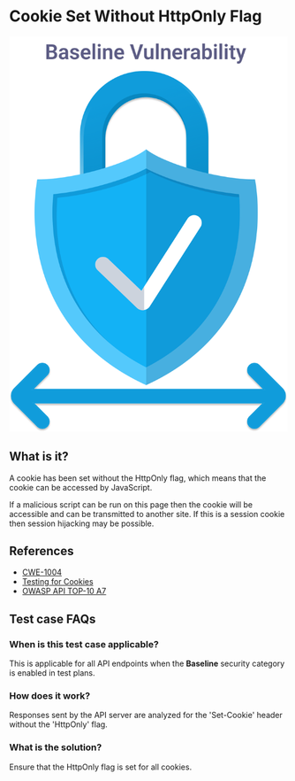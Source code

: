 
# Cookie Set Without HttpOnly Flag
![Cookie Set Without HttpOnly Flag](../assets/baseline/baseline-vuln.svg)

## What is it?
A cookie has been set without the HttpOnly flag, which means that the cookie can be accessed by JavaScript.

If a malicious script can be run on this page then the cookie will be accessible and can be transmitted to another site. If this is a session cookie then session hijacking may be possible.

## References
- [CWE-1004](https://cwe.mitre.org/data/definitions/1004.html)
- [Testing for Cookies](https://owasp.org/www-project-web-security-testing-guide/v42/4-Web_Application_Security_Testing/06-Session_Management_Testing/02-Testing_for_Cookies_Attributes)
- [OWASP API TOP-10 A7](https://github.com/OWASP/API-Security/blob/master/2019/en/src/0xa7-security-misconfiguration.md)  

## Test case FAQs
### When is this test case applicable?
This is applicable for all API endpoints when the **Baseline** security category is enabled in test plans.

### How does it work?
Responses sent by the API server are analyzed for the 'Set-Cookie' header without the 'HttpOnly' flag.

### What is the solution?
Ensure that the HttpOnly flag is set for all cookies.


